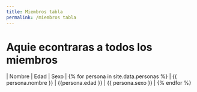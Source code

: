 ```yaml
---
title: Miembros tabla
permalink: /miembros tabla
---
```


# Aquie econtraras a todos los miembros

| Nombre | Edad | Sexo |
{% for persona in site.data.personas %}
  | {{ persona.nombre }} |  {{persona.edad }} | {{ persona.sexo }} |
{% endfor %}


